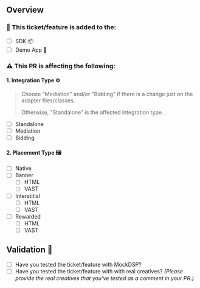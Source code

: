 ## Overview
### :mag_right: This ticket/feature is added to the:
- [ ] SDK :package:
- [ ] Demo App :iphone:
### ⚠️ This PR is affecting the following:
#### 1. Integration Type ⚙️
> Choose "Mediation" and/or "Bidding" if there is a change just on the adapter files/classes.
>
> Otherwise, "Standalone" is the affected integration type.

- [ ] Standalone
- [ ] Mediation
- [ ] Bidding
#### 2. Placement Type 🖼️
- [ ] Native
- [ ] Banner
  - [ ] HTML
  - [ ] VAST
- [ ] Interstitial
  - [ ] HTML
  - [ ] VAST
- [ ] Rewarded
  - [ ]  HTML
  - [ ]  VAST

## Validation 🧪
- [ ] Have you tested the ticket/feature with MockDSP?
- [ ] Have you tested the ticket/feature with with real creatives? _(Please provide the real creatives that you've tested as a comment in your PR.)_
